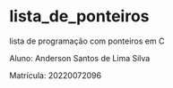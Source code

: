 # lista_de_ponteiros
lista de programação com ponteiros em C

Aluno: Anderson Santos de Lima Silva

Matrícula: 20220072096
